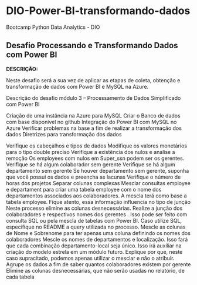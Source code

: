 # DIO-Power-BI-transformando-dados
Bootcamp Python Data Analytics - DIO

## Desafio Processando e Transformando Dados com Power BI
**DESCRIÇÃO:**

Neste desafio será a sua vez de aplicar as etapas de coleta, obtenção e transformação de dados com Power BI e MySQL na Azure.

Descrição do desafio módulo 3 – Processamento de Dados Simplificado com Power BI

Criação de uma instância na Azure para MySQL
Criar o Banco de dados com base disponível no github
Integração do Power BI com MySQL no Azure
Verificar problemas na base a fim de realizar a transformação dos dados
Diretrizes para transformação dos dados

Verifique os cabeçalhos e tipos de dados
Modifique os valores monetários para o tipo double preciso
Verifique a existência dos nulos e analise a remoção
Os employees com nulos em Super_ssn podem ser os gerentes. Verifique se há algum colaborador sem gerente
Verifique se há algum departamento sem gerente
Se houver departamento sem gerente, suponha que você possui os dados e preencha as lacunas
Verifique o número de horas dos projetos
Separar colunas complexas
Mesclar consultas employee e departament para criar uma tabela employee com o nome dos departamentos associados aos colaboradores. A mescla terá como base a tabela employee. Fique atento, essa informação influencia no tipo de junção
Neste processo elimine as colunas desnecessárias.
Realize a junção dos colaboradores e respectivos nomes dos gerentes . Isso pode ser feito com consulta SQL ou pela mescla de tabelas com Power BI. Caso utilize SQL, especifique no README a query utilizada no processo.
Mescle as colunas de Nome e Sobrenome para ter apenas uma coluna definindo os nomes dos colaboradores
Mescle os nomes de departamentos e localização. Isso fará que cada combinação departamento-local seja único. Isso irá auxiliar na criação do modelo estrela em um módulo futuro.
Explique por que, neste caso supracitado, podemos apenas utilizar o mesclar e não o atribuir.
Agrupe os dados a fim de saber quantos colaboradores existem por gerente
Elimine as colunas desnecessárias, que não serão usadas no relatório, de cada tabela
